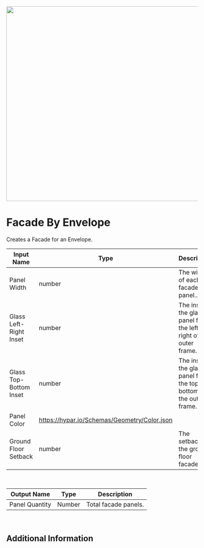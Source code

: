 <img src="preview.png" width="512">

# Facade By Envelope

Creates a Facade for an Envelope.

|Input Name|Type|Description|
|---|---|---|
|Panel Width|number|The width of each facade panel..|
|Glass Left-Right Inset|number|The inset of the glass panel from the left and right of the outer frame.|
|Glass Top-Bottom Inset|number|The inset of the glass panel from the top and bottom of the outer frame.|
|Panel Color|https://hypar.io/Schemas/Geometry/Color.json||
|Ground Floor Setback|number|The setback of the ground floor facade.|


<br>

|Output Name|Type|Description|
|---|---|---|
|Panel Quantity|Number|Total facade panels.|


<br>

## Additional Information

